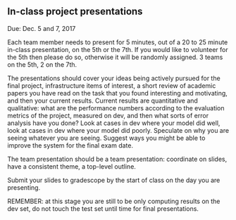 ## In-class project presentations

Due: Dec. 5 and 7, 2017

Each team member needs to present for 5 minutes, out of a 20 to 25
minute in-class presentation, on the 5th or the 7th.  If you would
like to volunteer for the 5th then please do so, otherwise it will be
randomly assigned.  3 teams on the 5th, 2 on the 7th.

The presentations should cover your ideas being actively pursued for
the final project, infrastructure items of interest, a short review of
academic papers you have read on the task that you found interesting
and motivating, and then your current results.  Current results are
quantitative and qualitative: what are the performance numbers
according to the evaluation metrics of the project, measured on dev,
and then what sorts of error analysis have you done?  Look at cases in
dev where your model did well, look at cases in dev where your model
did poorly.  Speculate on why you are seeing whatever you are seeing.
Suggest ways you might be able to improve the system for the final
exam date.

The team presentation should be a team presentation: coordinate on
slides, have a consistent theme, a top-level outline.

Submit your slides to gradescope by the start of class on the day you
are presenting.

REMEMBER: at this stage you are still to be only computing results on
the dev set, do not touch the test set until time for final
presentations.